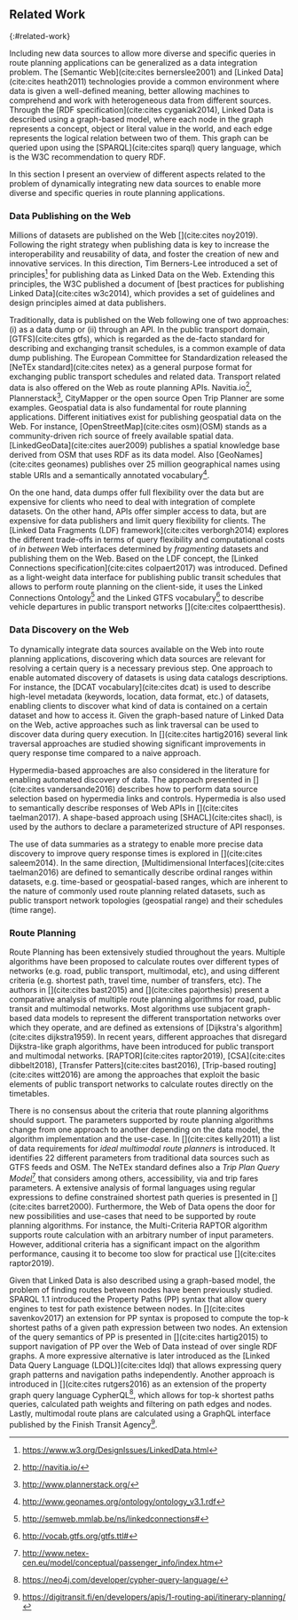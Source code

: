 ## Related Work
{:#related-work}

Including new data sources to allow more diverse
and specific queries in route planning applications
can be generalized as a data integration problem.
The [Semantic Web](cite:cites bernerslee2001)
and [Linked Data](cite:cites heath2011) technologies
provide a common environment where data
is given a well-defined meaning,
better allowing machines to comprehend and
work with heterogeneous data from different sources.
Through the [RDF specification](cite:cites cyganiak2014),
Linked Data is described using a graph-based model, where
each node in the graph represents a concept, object or
literal value in the world, and each edge represents
the logical relation between two of them.
This graph can be queried upon using the [SPARQL](cite:cites sparql) query language,
which is the W3C recommendation to query RDF.  

In this section I present an overview
of different aspects related to the problem
of dynamically integrating new data sources to enable
more diverse and specific queries in route planning
applications.

### Data Publishing on the Web

Millions of datasets are published on the Web [](cite:cites noy2019).
Following the right strategy when publishing data
is key to increase the interoperability and reusability of data,
and foster the creation of new and innovative services.
In this direction, Tim Berners-Lee introduced a set of principles[^ldprinciples] for
publishing data as Linked Data on the Web.
Extending this principles, the W3C published a document of [best practices
for publishing Linked Data](cite:cites w3c2014), which provides a set of guidelines
and design principles aimed at data publishers.

Traditionally, data is published on the Web following one of two approaches:
(i) as a data dump or (ii) through an API.
In the public transport domain,
[GTFS](cite:cites gtfs), which is regarded as the de-facto standard
for describing and exchanging transit schedules,
is a common example of data dump publishing.
The European Committee for Standardization released the [NeTEx standard](cite:cites netex)
as a general purpose format for exchanging public transport schedules and related data.
Transport related data is also offered on the Web as route planning APIs.
Navitia.io[^navitia], Plannerstack[^plannerstack], CityMapper
or the open source Open Trip Planner are some examples.
Geospatial data is also fundamental for route planning applications.
Different initiatives exist for publishing geospatial data on the Web.
For instance, [OpenStreetMap](cite:cites osm)(OSM) stands as a community-driven
rich source of freely available spatial data.
[LinkedGeoData](cite:cites auer2009) publishes a spatial knowledge base
derived from OSM that uses RDF as its data model.
Also [GeoNames](cite:cites geonames) publishes over 25 million geographical names
using stable URIs and a semantically annotated vocabulary[^gnontology].

On the one hand, data dumps offer full flexibility over the data
but are expensive for clients who need to deal
with integration of complete datasets.
On the other hand, APIs offer simpler access to data,
but are expensive for data publishers
and limit query flexibility for clients.
The [Linked Data Fragments (LDF) framework](cite:cites verborgh2014)
explores the different trade-offs in terms of query flexibility
and computational costs of _in between_ Web interfaces
determined by _fragmenting_ datasets and publishing them on the Web.
Based on the LDF concept,
the [Linked Connections specification](cite:cites colpaert2017) was introduced.
Defined as a light-weight data interface for publishing public transit schedules
that allows to perform route planning on the client-side,
it uses the Linked Connections Ontology[^lcontology]
and the Linked GTFS vocabulary[^linkedgtfs] to describe
vehicle departures in public transport networks [](cite:cites colpaertthesis).

### Data Discovery on the Web

To dynamically integrate data sources available on the Web
into route planning applications,
discovering which data sources are relevant for resolving a certain query
is a necessary previous step.
One approach to enable automated discovery of datasets
is using data catalogs descriptions.
For instance, the [DCAT vocabulary](cite:cites dcat)
is used to describe high-level metadata (keywords,
location, data format, etc.) of datasets,
enabling clients to discover what kind of data
is contained on a certain dataset and how to access it.
Given the graph-based nature of Linked Data on the Web,
active approaches such as link traversal can be used
to discover data during query execution.
In [](cite:cites hartig2016) several link traversal approaches
are studied showing significant improvements in query response time
compared to a naive approach.

Hypermedia-based approaches are also considered in the literature
for enabling automated discovery of data.
The approach presented in [](cite:cites vandersande2016) describes
how to perform data source selection based on hypermedia links and controls.
Hypermedia is also used to semantically describe responses
of Web APIs in [](cite:cites taelman2017). A shape-based approach
using [SHACL](cite:cites shacl), is used by the authors
to declare a parameterized structure of API responses.

The use of data summaries as a strategy to enable
more precise data discovery to improve query response times
is explored in [](cite:cites saleem2014).
In the same direction, [Multidimensional Interfaces](cite:cites taelman2016) are
defined to semantically describe ordinal ranges within datasets,
e.g. time-based or geospatial-based ranges,
which are inherent to the nature
of commonly used route planning related datasets,
such as public transport network topologies (geospatial range)
and their schedules (time range).

### Route Planning

Route Planning has been extensively studied throughout the years.
Multiple algorithms have been proposed to calculate routes
over different types of networks (e.g. road, public transport, multimodal, etc),
and using different criteria (e.g. shortest path, travel time, number of transfers, etc).
The authors in [](cite:cites bast2015) and [](cite:cites pajorthesis) present
a comparative analysis of multiple route planning algorithms
for road, public transit and multimodal networks.
Most algorithms use subjacent graph-based data models
to represent the different transportation networks over which they operate,
and are defined as extensions of [Dijkstra's algorithm](cite:cites dijkstra1959).
In recent years, different approaches
that disregard Dijkstra-like graph algorithms,
have been introduced for public transport and multimodal networks.
[RAPTOR](cite:cites raptor2019), [CSA](cite:cites dibbelt2018), [Transfer Patters](cite:cites bast2016),
[Trip-based routing](cite:cites witt2016) are among the approaches
that exploit the basic elements of public transport networks
to calculate routes directly on the timetables.

There is no consensus about the criteria
that route planning algorithms should support.
The parameters supported by route planning algorithms
change from one approach to another depending on the data model,
the algorithm implementation and the use-case.
In [](cite:cites kelly2011) a list of data requirements
for _ideal multimodal route planners_ is introduced.
It identifies 22 different parameters from traditional data sources such as GTFS feeds and OSM.
The NeTEx standard defines also a _Trip Plan Query Model_[^netexquery]
that considers among others, accessibility, via and trip fares parameters.
A extensive analysis of formal languages using regular expressions
to define constrained shortest path queries is presented in [](cite:cites barret2000).
Furthermore, the Web of Data opens the door for new possibilities
and use-cases that need to be supported by route planning algorithms.
For instance, the Multi-Criteria RAPTOR algorithm supports
route calculation with an arbitrary number of input parameters.
However, additional criteria has a significant impact on the algorithm performance,
causing it to become too slow for practical use [](cite:cites raptor2019).

Given that Linked Data is also described using a graph-based model,
the problem of finding routes between nodes have been previously studied.
SPARQL 1.1 introduced the Property Paths (PP) syntax
that allow query engines to test for path existence between nodes.
In [](cite:cites savenkov2017) an extension for PP syntax is proposed
to compute the top-k shortest paths of a given path expression between two nodes.
An extension of the query semantics of PP is presented in [](cite:cites hartig2015)
to support navigation of PP over the Web of Data instead of over single RDF graphs.
A more expressive alternative is later introduced as the [Linked Data Query Language (LDQL)](cite:cites ldql)
that allows expressing query graph patterns and navigation paths independently.
Another approach is introduced in [](cite:cites rutgers2016) as an extension of the property graph query language
CypherQL[^cypher], which allows for top-k shortest paths queries,
calculated path weights and filtering on path edges and nodes.
Lastly, multimodal route plans are calculated using a GraphQL interface
published by the Finish Transit Agency[^graphql].

[^ldprinciples]: <a href="https://www.w3.org/DesignIssues/LinkedData.html">https://www.w3.org/DesignIssues/LinkedData.html</a>
[^navitia]: <a href="http://navitia.io/">http://navitia.io/</a>
[^plannerstack]: <a href="http://www.plannerstack.org/">http://www.plannerstack.org/</a>
[^lcontology]: <a href="http://semweb.mmlab.be/ns/linkedconnections#">http://semweb.mmlab.be/ns/linkedconnections#</a>
[^linkedgtfs]: <a href="http://vocab.gtfs.org/gtfs.ttl#">http://vocab.gtfs.org/gtfs.ttl#</a>
[^gnontology]: <a href="http://www.geonames.org/ontology/ontology_v3.1.rdf">http://www.geonames.org/ontology/ontology_v3.1.rdf</a>
[^netexquery]: <a href="http://www.netex-cen.eu/model/conceptual/passenger_info/index.htm">http://www.netex-cen.eu/model/conceptual/passenger_info/index.htm</a>
[^cypher]: <a href="https://neo4j.com/developer/cypher-query-language/">https://neo4j.com/developer/cypher-query-language/</a>
[^graphql]: <a href="https://digitransit.fi/en/developers/apis/1-routing-api/itinerary-planning/">https://digitransit.fi/en/developers/apis/1-routing-api/itinerary-planning/</a>